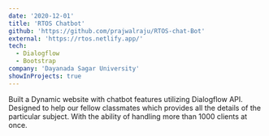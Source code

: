 ```yaml
---
date: '2020-12-01'
title: 'RTOS Chatbot'
github: 'https://github.com/prajwalraju/RTOS-chat-Bot'
external: 'https://rtos.netlify.app/'
tech:
  - Dialogflow
  - Bootstrap
company: 'Dayanada Sagar University'
showInProjects: true
---
```


Built a Dynamic website with chatbot features utilizing Dialogflow API. Designed to help our fellow classmates which provides all the details of the particular subject. With the ability of handling more than 1000 clients at once.
